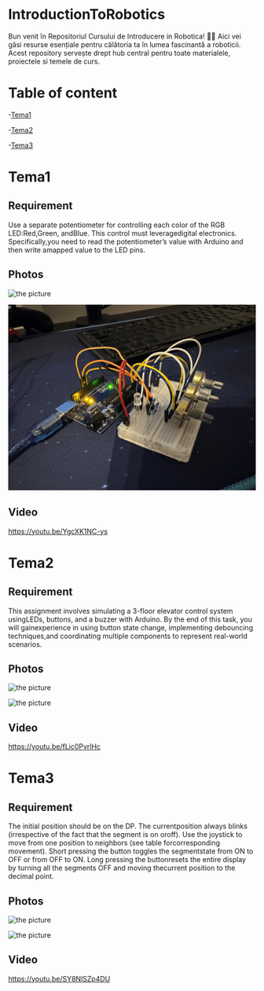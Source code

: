 # IntroductionToRobotics
Bun venit în Repositoriul Cursului de Introducere in Robotica! 🤖✨ Aici vei găsi resurse esențiale pentru călătoria ta în lumea fascinantă a roboticii. Acest repository servește drept hub central pentru toate materialele, proiectele si temele de curs.

# Table of content
-[Tema1](#tema1)

-[Tema2](#tema2)

-[Tema3](#tema3)

# Tema1

## Requirement

Use a separate potentiometer for controlling each color of the RGB LED:Red,Green, andBlue.  This control must leveragedigital electronics.  Specifically,you  need  to  read  the  potentiometer’s  value  with  Arduino  and  then  write  amapped value to the LED pins.

## Photos

![the picture](Tema1/IMG_6309.png)

![the picture](Tema1/IMG_6310.png)

## Video

https://youtu.be/YgcXK1NC-ys

# Tema2

## Requirement

This  assignment  involves  simulating  a  3-floor  elevator  control  system  usingLEDs, buttons, and a buzzer with Arduino. By the end of this task, you will gainexperience in using button state change, implementing debouncing techniques,and coordinating multiple components to represent real-world scenarios.

## Photos

![the picture](Tema2/IMG_6320.png)

![the picture](Tema2/IMG_6321.png)

## Video

https://youtu.be/fLic0PvrlHc

# Tema3

## Requirement

The  initial  position  should  be  on  the  DP.  The  currentposition always blinks (irrespective of the fact that the segment is on oroff).  Use the joystick to move from one position to neighbors (see table forcorresponding movement).  Short pressing the button toggles the segmentstate  from  ON  to  OFF  or  from  OFF  to  ON.  Long  pressing  the  buttonresets the entire display by turning all the segments OFF and moving thecurrent position to the decimal point.

## Photos

![the picture](Tema3/IMG_6329.png)

![the picture](Tema3/IMG_6330.png)

## Video
https://youtu.be/SY8NlSZp4DU
